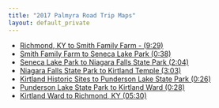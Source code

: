 ```yaml
---
title: "2017 Palmyra Road Trip Maps"
layout: default_private
---
```


* [Richmond, KY to Smith Family Farm - (9:29)](https://www.google.com/maps/dir/Richmond,+Kentucky/Smith+Family+Farm+(Museum),+Palmyra,+NY/@40.3763081,-83.1788597,7z/am=t/data=!4m14!4m13!1m5!1m1!1s0x8842fd9358d6a67f:0xc8b6b847c0a32479!2m2!1d-84.2946539!2d37.7478572!1m5!1m1!1s0x89d12bad28d080c7:0x41442c6cb9bda105!2m2!1d-77.2413011!2d43.0402568!3e0)
* [Smith Family Farm to Seneca Lake Park (0:38)](https://www.google.com/maps/dir/Smith+Family+Farm+(Museum),+Palmyra,+NY/Seneca+Lake+Camp,+East+Lake+Road,+Romulus,+NY/@42.9128025,-77.2241625,11z/am=t/data=!4m14!4m13!1m5!1m1!1s0x89d12bad28d080c7:0x41442c6cb9bda105!2m2!1d-77.2413011!2d43.0402568!1m5!1m1!1s0x89d0c3dbaa1d95ff:0xafd5c2a1ea785f95!2m2!1d-76.9267936!2d42.7838324!3e0)
* [Seneca Lake Park to Niagara Falls State Park (2:04)](https://www.google.com/maps/dir/Seneca+Lake+Camp,+East+Lake+Road,+Romulus,+NY/Niagara+Falls+State+Park,+Prospect+Street,+Niagara+Falls,+NY/@42.8528832,-78.5570738,9z/am=t/data=!4m14!4m13!1m5!1m1!1s0x89d0c3dbaa1d95ff:0xafd5c2a1ea785f95!2m2!1d-76.9267936!2d42.7838324!1m5!1m1!1s0x89d342e2ed27a75d:0xd556b548abcc0817!2m2!1d-79.066509!2d43.086717!3e0)
* [Niagara Falls State Park to Kirtland Temple (3:03)](https://www.google.com/maps/dir/Niagara+Falls+State+Park,+Prospect+Street,+Niagara+Falls,+NY/Kirtland+Temple,+Chillicothe+Road,+Kirtland,+OH/@42.3505437,-81.2032965,8z/am=t/data=!4m14!4m13!1m5!1m1!1s0x89d342e2ed27a75d:0xd556b548abcc0817!2m2!1d-79.066509!2d43.086717!1m5!1m1!1s0x8831a85d69e30579:0xce4611315c834224!2m2!1d-81.3622533!2d41.625292!3e0)
* [Kirtland Historic Sites to Punderson Lake State Park (0:26)](https://www.google.com/maps/dir/Historic+Kirtland+Visitors+Center,+Kirtland+Chardon+Road,+Kirtland,+OH/Punderson+State+Park,+11755+Kinsman+Rd,+Newbury+Township,+OH+44065/@41.5450864,-81.3600013,12z/am=t/data=!4m14!4m13!1m5!1m1!1s0x8831a86739a14677:0x2ecc7d28bcb9a5cc!2m2!1d-81.3606342!2d41.6286517!1m5!1m1!1s0x88310da850b48fcd:0xad4d47530b1de19f!2m2!1d-81.219292!2d41.4613477!3e0)
* [Punderson Lake State Park to Kirtland Ward (0:28)](https://www.google.com/maps/dir/Punderson+State+Park,+11755+Kinsman+Rd,+Newbury+Township,+OH+44065/8751+Kirtland+Rd,+Willoughby,+OH+44094/@41.5468149,-81.3595205,12z/am=t/data=!4m14!4m13!1m5!1m1!1s0x88310da850b48fcd:0xad4d47530b1de19f!2m2!1d-81.219292!2d41.4613477!1m5!1m1!1s0x8831a85f000c4c03:0xc54c02b5cba2c56f!2m2!1d-81.3648224!2d41.6323246!3e0)
* [Kirtland Ward to Richmond, KY (05:30)](https://www.google.com/maps/dir/8751+Kirtland+Rd,+Willoughby,+OH+44094/333+Wisteria+Ct,+Richmond,+KY+40475/@39.6793871,-85.2493929,7z/am=t/data=!4m14!4m13!1m5!1m1!1s0x8831a85f000c4c03:0xc54c02b5cba2c56f!2m2!1d-81.3648224!2d41.6323246!1m5!1m1!1s0x884301fabae188b1:0x8575cf2491a06038!2m2!1d-84.260246!2d37.7639422!3e0)